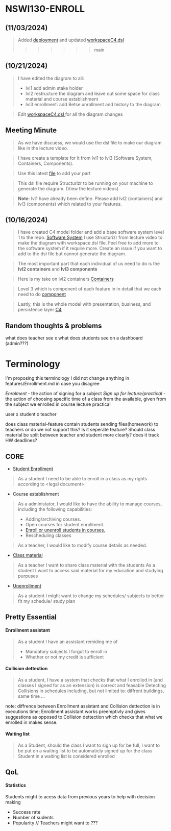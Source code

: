 # NSWI130-ENROLL

## (11/03/2024)
> Added [deployment](./C4/Deployment/deployment.png) and updated [workspaceC4.dsl ](./C4/workspaceC4.dsl)
>>>>>>> main

## (10/21/2024)

> I have edited the diagram to all:
> - lvl1 add admin stake holder
> - lvl2 restructure the diagram and leave out some space for class material and course establishment
> - lvl3 enrollment: add Betse unrollment and history to the diagram

> Edit [workspaceC4.dsl ](./C4/workspaceC4.dsl) for all the diagram changes

## Meeting Minute

> As we have discuess, we would use the dsl file to make our diagram like in the lecture video.

> I have create a template for it from lvl1 to lvl3 (Software System, Containers, Components).

> Use this latest [file](./C4/workspaceC4.dsl) to add your part

> This dsl file require Structurizr to be running on your machine to generate the diagram. (View the lecture videos)

> **Note**: lvl1 have already been define. Please add lvl2 (containers) and lvl3 (components) which related to your features.

## (10/16/2024)
> I have created C4 model folder and add a base software system level 1 to the repo. [Software System](./C4/lvl1-System-Software/structurizr-1-enrollmentSystemContextDiagram.png)
> I use Structurizr from lecture video to make the diagram with workspace.dsl file. Feel free to add more to the software system if it require more. Create an issue if you want to add to the dsl file but cannot generate the diagram.

> The most important part that each individual of us need to do is the **lvl2 containers** and **lvl3 components**

> Here is my take on lvl2 containers [Containers](./C4/lvl2-Containers/structurizr-lvl2-enrollmentSystemContainerDiagram.png)

> Level 3 which is component of each feature in in detail that we each need to do [component](./C4/lvl3-Components/structurizr-lvl3-enrollmentSystemComponentDiagram.png)

> Lastly, this is the whole model with presentation, business, and persistence layer [C4](./C4/C4-enrolldashboardAppComponentDiagram.png)

## Random thoughts & problems
what does teacher see x what does students see on a dashboard (admin???)

# Terminology
I'm proposing this terminology I did not change anything in features/Enrollment.md in case you disagree

*Enrolment* -  the action of signing for a subject
*Sign up for lecture/practical* - the action of choosing specific time of a class from the available, given from the subject we enrolled in
course
lecture
practical

user x student x teacher

does class material-feature contain students sending files(homework) to teachers or do we not support this? Is it seperate feature?
Should class material be split between teacher and student more clearly?
does it track HW deadlines?

## CORE
- [Student Enrollment](./features/Enrollment.md)
> As a student I need to be able to enroll in a class as my rights according to \<legal document\>

- Course establishment
> As a administator, I would like to have the ability to manage courses, including the following capabilities:
> - Adding/archiving courses.
> - Open courses for student enrollment.
> - [Enroll or unenroll students in courses.](./features/Enroll%20accessibility.md)
> - Rescheduling classes

> As a teacher, I would like to modify course details as needed.

- [Class material](./features/ClassMaterial.md)
> As a teacher I want to share class material with the students
> As a student I want to access said material for my education and studying purpuses


- [Unenrollment](./features/Unenroll.md)
> As a student I might want to change my schedules/ subjects to better fit my schedule/ study plan

## Pretty Essential

#### Enrollment assistant
> As a student I have an assistant remiding me of
> - Mandatory subjects I forgot to enroll in
> - Whether or not my credit is sufficient

#### Collision dettection
> As a student, I have a system that checks that what I enrolled in (and classes I signed for as an extension) is correct and feasable
> Detecting Collisions in schedules including, but not limited to: diffrent buildings, same time ...

note: diffrence between Enrollment assistant and Collision dettection is in executions time; Enrollment assistant works preemptivly and gives suggestions
as opposed to Collision dettection which checks that what we enrolled in makes sense.

#### Waiting list
> As a Student, should the class I want to sign up for be full, I want to be put on a waiting list to be automaticly signed up for the class
Student in a waiting list is considered enrolled

## QoL

#### Statistics
Students might to acess data from previous years to help with decision making
- Success rate
- Number of sudents
- Popularity
// Teachers might want to  ???



